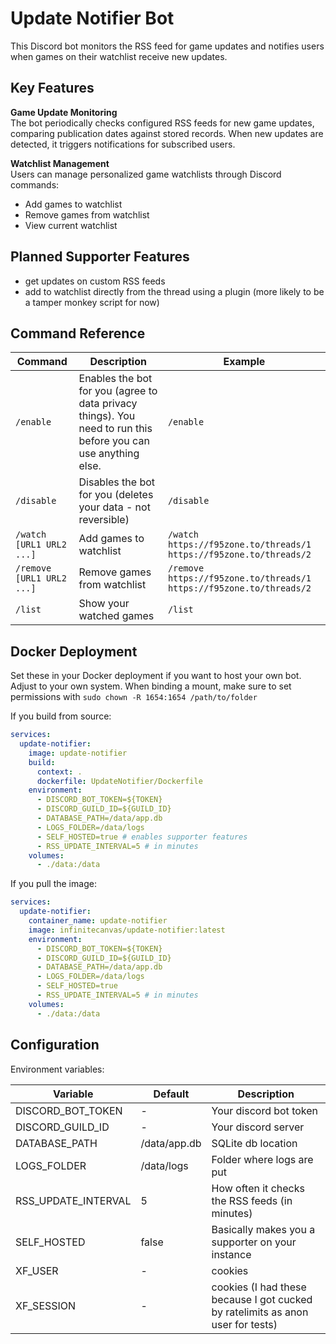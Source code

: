 # Update Notifier Bot

This Discord bot monitors the RSS feed for game updates and notifies users when games on their watchlist receive new
updates.

## Key Features

**Game Update Monitoring**  
The bot periodically checks configured RSS feeds for new game updates, comparing
publication dates against stored records. When new updates are detected, it triggers notifications for subscribed
users.

**Watchlist Management**  
Users can manage personalized game watchlists through Discord commands:

- Add games to watchlist
- Remove games from watchlist
- View current watchlist

## Planned Supporter Features

- get updates on custom RSS feeds
- add to watchlist directly from the thread using a plugin (more likely to be a tamper monkey script for now)

## Command Reference

| Command                   | Description                                                                                                    | Example                                                             |
|---------------------------|----------------------------------------------------------------------------------------------------------------|---------------------------------------------------------------------|
| `/enable`                 | Enables the bot for you (agree to data privacy things). You need to run this before you can use anything else. | `/enable`                                                           |
| `/disable`                | Disables the bot for you (deletes your data - not reversible)                                                  | `/disable`                                                          |                                                          
| `/watch [URL1 URL2 ...]`  | Add games to watchlist                                                                                         | `/watch https://f95zone.to/threads/1 https://f95zone.to/threads/2`  |
| `/remove [URL1 URL2 ...]` | Remove games from watchlist                                                                                    | `/remove https://f95zone.to/threads/1 https://f95zone.to/threads/2` |
| `/list`                   | Show your watched games                                                                                        | `/list`                                                             |

## Docker Deployment

Set these in your Docker deployment if you want to host your own bot. Adjust to your own system.
When binding a mount, make sure to set permissions with `sudo chown -R 1654:1654 /path/to/folder`

If you build from source:
```yaml
services:
  update-notifier:
    image: update-notifier
    build:
      context: .
      dockerfile: UpdateNotifier/Dockerfile
    environment:
      - DISCORD_BOT_TOKEN=${TOKEN}
      - DISCORD_GUILD_ID=${GUILD_ID}
      - DATABASE_PATH=/data/app.db
      - LOGS_FOLDER=/data/logs
      - SELF_HOSTED=true # enables supporter features
      - RSS_UPDATE_INTERVAL=5 # in minutes
    volumes:
      - ./data:/data
```
If you pull the image:
```yaml
services:
  update-notifier:
    container_name: update-notifier
    image: infinitecanvas/update-notifier:latest
    environment:
      - DISCORD_BOT_TOKEN=${TOKEN}
      - DISCORD_GUILD_ID=${GUILD_ID}
      - DATABASE_PATH=/data/app.db
      - LOGS_FOLDER=/data/logs
      - SELF_HOSTED=true
      - RSS_UPDATE_INTERVAL=5 # in minutes
    volumes:
      - ./data:/data
```

## Configuration

Environment variables:

| Variable            | Default      | Description                                                                     |
|---------------------|--------------|---------------------------------------------------------------------------------|
| DISCORD_BOT_TOKEN   | -            | Your discord bot token                                                          |
| DISCORD_GUILD_ID    | -            | Your discord server                                                             |
| DATABASE_PATH       | /data/app.db | SQLite db location                                                              |
| LOGS_FOLDER         | /data/logs   | Folder where logs are put                                                       |
| RSS_UPDATE_INTERVAL | 5            | How often it checks the RSS feeds (in minutes)                                  |
| SELF_HOSTED         | false        | Basically makes you a supporter on your instance                                |
| XF_USER             | -            | cookies                                                                         |
| XF_SESSION          | -            | cookies (I had these because I got cucked by ratelimits as anon user for tests) |

